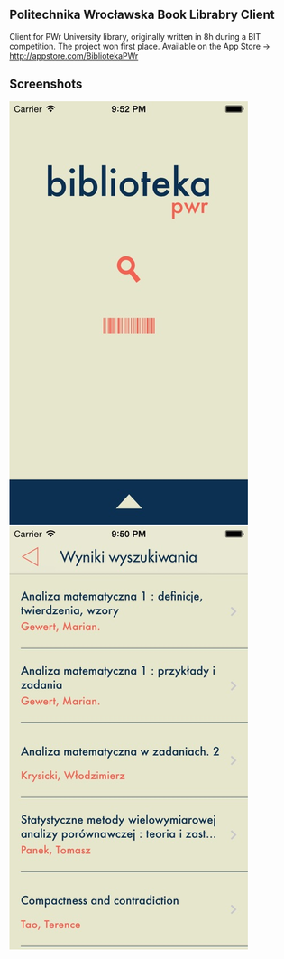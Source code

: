 ## Politechnika Wrocławska Book Librabry Client

Client for PWr University library, originally written in 8h during a BIT competition. The project won first place.
Available on the App Store -> http://appstore.com/BibliotekaPWr

## Screenshots

![screen1](https://github.com/tetek/PWrBiblioteka/blob/master/750x750bb.jpeg)
![screen2](https://github.com/tetek/PWrBiblioteka/blob/master/750x750bb-2.jpeg)
